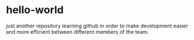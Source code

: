 # hello-world
just another repository
learning github in order to make development easier and more efficient between
different members of the team.
